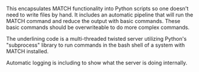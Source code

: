 This encapsulates MATCH functionality into Python scripts so one doesn't need to write files by hand.  It includes
an automatic pipeline that will run the MATCH command and reduce the output with basic commands.  These basic commands should
be overwriteable to do more complex commands.

The underlining code is a multi-threaded twisted server utilizing Python's "subprocess" library to run commands in the bash shell of a system
with MATCH installed.

Automatic logging is including to show what the server is doing internally.

